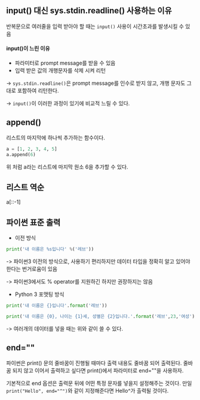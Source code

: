 ## input() 대신 sys.stdin.readline() 사용하는 이유
반복문으로 여러줄을 입력 받아야 할 때는 ```input()``` 사용이 시간초과를 발생시킬 수 있음
#### input()이 느린 이유
+ 파라미터로 prompt message를 받을 수 있음
+ 입력 받은 값의 개행문자를 삭제 시켜 리턴

-> ```sys.stdin.readline()```은 prompt message를 인수로 받지 않고, 개행 문자도 그대로 포함하여 리턴한다.

-> ```input()```이 이러한 과정이 있기에 비교적 느릴 수 있다.

## append()
리스트의 마지막에 하나씩 추가하는 함수이다.
```python
a = [1, 2, 3, 4, 5]
a.append(6)
```
위 처럼 a라는 리스트에 마지막 원소 6을 추가할 수 있다.

## 리스트 역순
a[::-1]

## 파이썬 표준 출력
+ 이전 방식
```python 
print('내 이름은 %s입니다' %('레브'))
```
-> 파이썬3 이전의 방식으로, 사용하기 편리하지만 데이터 타입을 정확히 알고 있어야 한다는 번거로움이 있음

-> 파이썬3에서도 % operator를 지원하긴 하지만 권장하지는 않음


+ Python 3 포맷팅 방식
```python
print('내 이름은 {}입니다'.format('레브'))    
```


```python
print('내 이름은 {0}, 나이는 {1}세, 성별은 {2}입니다.'.format('레브',23,'여성'))
```
-> 여러개의 데이터를 넣을 때는 위와 같이 쓸 수 있다.

## end=""
파이썬은 print() 문의 줄바꿈이 진행될 때마다 출력 내용도 줄바꿈 되어 출력된다.
줄바꿈 되지 않고 이어서 출력하고 싶다면 print()에서 파라미터로 end=""을 사용하자.

기본적으로 end 옵션은 출력문 뒤에 어떤 특정 문자를 넣을지 설정해주는 것이다.
만일 ```print("Hello", end="^")```와 같이 지정해준다면 Hello^가 출력될 것이다.
